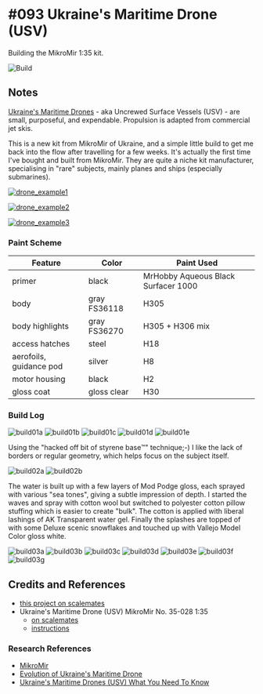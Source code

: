 # #093 Ukraine's Maritime Drone (USV)

Building the MikroMir 1:35 kit.

![Build](./assets/USV_build.jpg?raw=true)

## Notes

[Ukraine's Maritime Drones](http://www.hisutton.com/Ukraine-Maritime-Drones.html) - aka Uncrewed Surface Vessels (USV) -
are small, purposeful, and expendable. Propulsion is adapted from commercial jet skis.

This is a new kit from MikroMir of Ukraine, and a simple little build to get me back into the flow after travelling for a few weeks. It's actually the first time I've bought and built from MikroMir. They are quite a niche kit manufacturer, specialising in "rare" subjects, mainly planes and ships (especially submarines).

[![drone_example1](./assets/drone_example1.jpg)](https://www.aspistrategist.org.au/ukraines-drone-raid-on-russian-naval-base-was-tactically-innovative-but-not-revolutionary/)

[![drone_example2](./assets/drone_example2.jpg)](https://navyrecognition.com/index.php/naval-news/naval-news-archive/2022/september/12227-a-mysterious-ukrainian-naval-drone-discovered-off-crimea.html)

[![drone_example3](./assets/drone_example3.jpg)](http://www.hisutton.com/Ukraine-Maritime-Drones.html)

### Paint Scheme

| Feature                 | Color                | Paint Used |
|-------------------------|----------------------|------------|
| primer                  | black                | MrHobby Aqueous Black Surfacer 1000 |
| body                    | gray FS36118         | H305            |
| body highlights         | gray FS36270         | H305 + H306 mix |
| access hatches          | steel                | H18  |
| aerofoils, guidance pod | silver               | H8   |
| motor housing           | black                | H2   |
| gloss coat              | gloss clear          | H30  |

### Build Log

![build01a](./assets/build01a.jpg?raw=true)
![build01b](./assets/build01b.jpg?raw=true)
![build01c](./assets/build01c.jpg?raw=true)
![build01d](./assets/build01d.jpg?raw=true)
![build01e](./assets/build01e.jpg?raw=true)

Using the "hacked off bit of styrene base™" technique;-) I like the lack of borders or regular geometry, which helps focus on the subject itself.

![build02a](./assets/build02a.jpg?raw=true)
![build02b](./assets/build02b.jpg?raw=true)

The water is built up with a few layers of Mod Podge gloss, each sprayed with various "sea tones", giving a subtle impression of depth.
I started the waves and spray with cotton wool but switched to polyester cotton pillow stuffing which is easier to create "bulk".
The cotton is applied with liberal lashings of AK Transparent water gel. Finally the splashes are topped of with some Deluxe scenic snowflakes
and touched up with Vallejo Model Color gloss white.

![build03a](./assets/build03a.jpg?raw=true)
![build03b](./assets/build03b.jpg?raw=true)
![build03c](./assets/build03c.jpg?raw=true)
![build03d](./assets/build03d.jpg?raw=true)
![build03e](./assets/build03e.jpg?raw=true)
![build03f](./assets/build03f.jpg?raw=true)
![build03g](./assets/build03g.jpg?raw=true)

## Credits and References

* [this project on scalemates](https://www.scalemates.com/profiles/mate.php?id=74137&p=projects&project=153807)
* Ukraine's Maritime Drone (USV) MikroMir No. 35-028 1:35
    * [on scalemates](https://www.scalemates.com/kits/mikromir-35-028-ukraines-maritime-drone-usv--1481701)
    * [instructions](./assets/35-028-instructions.pdf)

### Research References

* [MikroMir](http://mikro-mir.com/en/)
* [Evolution of Ukraine's Maritime Drone](http://www.hisutton.com/Ukraine-Maritime-Drones-Evolution.html)
* [Ukraine's Maritime Drones (USV) What You Need To Know](http://www.hisutton.com/Ukraine-Maritime-Drones.html)
